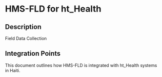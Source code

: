 # HMS-FLD for ht_Health

## Description

Field Data Collection

## Integration Points

This document outlines how HMS-FLD is integrated with ht_Health systems in Haiti.
